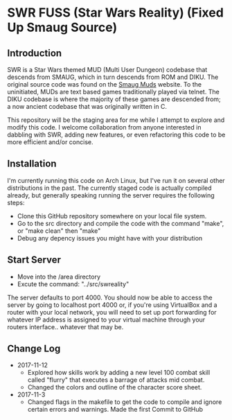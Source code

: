 # SWR FUSS (Star Wars Reality) (Fixed Up Smaug Source)

## Introduction
SWR is a Star Wars themed MUD (Multi User Dungeon) codebase that  descends from SMAUG, which in turn descends from ROM and DIKU. The original source code was found on the [Smaug Muds](https://www.smaugmuds.org) website. To the uninitiated, MUDs are text based games traditionally played via telnet. The DIKU codebase is where the majority of these games are descended from; a now ancient codebase that was originally written in C.

This repository will be the staging area for me while I attempt to explore and modify this code. I welcome collaboration from anyone interested in dabbling with SWR, adding new features, or even refactoring this code to be more efficient and/or concise.

## Installation
I'm currently running this code on Arch Linux, but I've run it on several other distributions in the past. The currently staged code is actually compiled already, but generally speaking running the server requires the following steps:
- Clone this GitHub repository somewhere on your local file system.
- Go to the src directory and compile the code with the command "make", or "make clean" then "make"
- Debug any depency issues you might have with your distribution

## Start Server
- Move into the /area directory
- Excute the command: "../src/swreality"

The server defaults to port 4000. You should now be able to access the server by going to localhost port 4000 or, if you're using VirtualBox and a router with your local network, you will need to set up port forwarding for whatever IP address is assigned to your virtual machine through your routers interface.. whatever that may be.

## Change Log
- 2017-11-12
  - Explored how skills work by adding a new level 100 combat skill called "flurry" that executes a barrage of attacks mid combat.
  - Changed the colors and outline of the character score sheet.
- 2017-11-3
  - Changed flags in the makefile to get the code to compile and ignore certain errors and warnings. Made the first Commit to GitHub
